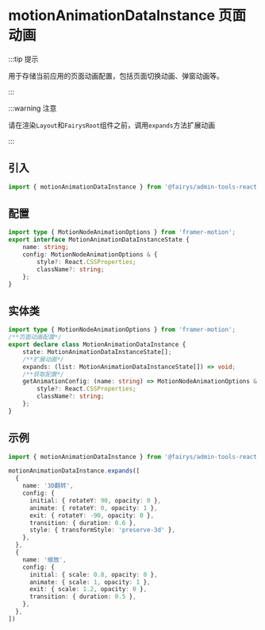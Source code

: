 # motionAnimationDataInstance 页面动画

:::tip 提示

用于存储当前应用的页面动画配置，包括页面切换动画、弹窗动画等。

:::

:::warning 注意

请在渲染`Layout`和`FairysRoot`组件之前，调用`expands`方法扩展动画

:::

## 引入

```ts
import { motionAnimationDataInstance } from '@fairys/admin-tools-react';
```

## 配置

```ts
import type { MotionNodeAnimationOptions } from 'framer-motion';
export interface MotionAnimationDataInstanceState {
    name: string;
    config: MotionNodeAnimationOptions & {
        style?: React.CSSProperties;
        className?: string;
    };
}

```

## 实体类

```ts
import type { MotionNodeAnimationOptions } from 'framer-motion';
/**页面动画配置*/
export declare class MotionAnimationDataInstance {
    state: MotionAnimationDataInstanceState[];
    /**扩展动画*/
    expands: (list: MotionAnimationDataInstanceState[]) => void;
    /**获取配置*/
    getAnimationConfig: (name: string) => MotionNodeAnimationOptions & {
        style?: React.CSSProperties;
        className?: string;
    };
}
```

## 示例

```ts title='扩展动画'
import { motionAnimationDataInstance } from '@fairys/admin-tools-react';

motionAnimationDataInstance.expands([
  {
    name: '3D翻转',
    config: {
      initial: { rotateY: 90, opacity: 0 },
      animate: { rotateY: 0, opacity: 1 },
      exit: { rotateY: -90, opacity: 0 },
      transition: { duration: 0.6 },
      style: { transformStyle: 'preserve-3d' },
    },
  },
  {
    name: '缩放',
    config: {
      initial: { scale: 0.8, opacity: 0 },
      animate: { scale: 1, opacity: 1 },
      exit: { scale: 1.2, opacity: 0 },
      transition: { duration: 0.5 },
    },
  },
])

```